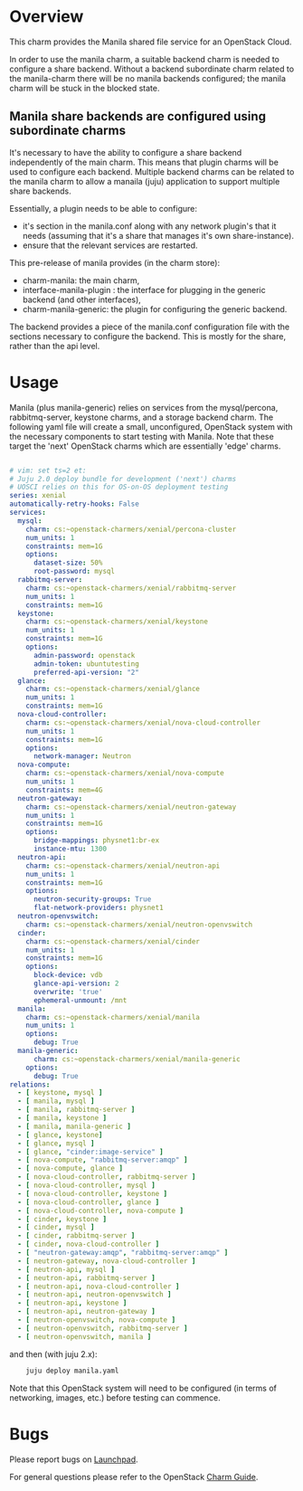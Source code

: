 # Overview

This charm provides the Manila shared file service for an OpenStack Cloud.

In order to use the manila charm, a suitable backend charm is needed to
configure a share backend. Without a backend subordinate charm related to
the manila-charm there will be no manila backends configured; the manila charm
will be stuck in the blocked state.


## Manila share backends are configured using subordinate charms

It's necessary to have the ability to configure a share backend independently
of the main charm.  This means that plugin charms will be used to configure
each backend.  Multiple backend charms can be related to the manila charm to
allow a manaila (juju) application to support multiple share backends.

Essentially, a plugin needs to be able to configure:

 - it's section in the manila.conf along with any network plugin's that it
   needs (assuming that it's a share that manages it's own share-instance).
 - ensure that the relevant services are restarted.

This pre-release of manila provides (in the charm store):

 - charm-manila: the main charm,
 - interface-manila-plugin : the interface for plugging in the generic
   backend (and other interfaces),
 - charm-manila-generic: the plugin for configuring the generic backend.

The backend provides a piece of the manila.conf configuration file with
the sections necessary to configure the backend.  This is mostly for the share,
rather than the api level.

# Usage

Manila (plus manila-generic) relies on services from the mysql/percona,
rabbitmq-server, keystone charms, and a storage backend charm.  The following
yaml file will create a small, unconfigured, OpenStack system with the
necessary components to start testing with Manila.  Note that these target the
'next' OpenStack charms which are essentially 'edge' charms.

```yaml

# vim: set ts=2 et:
# Juju 2.0 deploy bundle for development ('next') charms
# UOSCI relies on this for OS-on-OS deployment testing
series: xenial
automatically-retry-hooks: False
services:
  mysql:
    charm: cs:~openstack-charmers/xenial/percona-cluster
    num_units: 1
    constraints: mem=1G
    options:
      dataset-size: 50%
      root-password: mysql
  rabbitmq-server:
    charm: cs:~openstack-charmers/xenial/rabbitmq-server
    num_units: 1
    constraints: mem=1G
  keystone:
    charm: cs:~openstack-charmers/xenial/keystone
    num_units: 1
    constraints: mem=1G
    options:
      admin-password: openstack
      admin-token: ubuntutesting
      preferred-api-version: "2"
  glance:
    charm: cs:~openstack-charmers/xenial/glance
    num_units: 1
    constraints: mem=1G
  nova-cloud-controller:
    charm: cs:~openstack-charmers/xenial/nova-cloud-controller
    num_units: 1
    constraints: mem=1G
    options:
      network-manager: Neutron
  nova-compute:
    charm: cs:~openstack-charmers/xenial/nova-compute
    num_units: 1
    constraints: mem=4G
  neutron-gateway:
    charm: cs:~openstack-charmers/xenial/neutron-gateway
    num_units: 1
    constraints: mem=1G
    options:
      bridge-mappings: physnet1:br-ex
      instance-mtu: 1300
  neutron-api:
    charm: cs:~openstack-charmers/xenial/neutron-api
    num_units: 1
    constraints: mem=1G
    options:
      neutron-security-groups: True
      flat-network-providers: physnet1
  neutron-openvswitch:
    charm: cs:~openstack-charmers/xenial/neutron-openvswitch
  cinder:
    charm: cs:~openstack-charmers/xenial/cinder
    num_units: 1
    constraints: mem=1G
    options:
      block-device: vdb
      glance-api-version: 2
      overwrite: 'true'
      ephemeral-unmount: /mnt
  manila:
    charm: cs:~openstack-charmers/xenial/manila
    num_units: 1
    options:
      debug: True
  manila-generic:
      charm: cs:~openstack-charmers/xenial/manila-generic
    options:
      debug: True
relations:
  - [ keystone, mysql ]
  - [ manila, mysql ]
  - [ manila, rabbitmq-server ]
  - [ manila, keystone ]
  - [ manila, manila-generic ]
  - [ glance, keystone]
  - [ glance, mysql ]
  - [ glance, "cinder:image-service" ]
  - [ nova-compute, "rabbitmq-server:amqp" ]
  - [ nova-compute, glance ]
  - [ nova-cloud-controller, rabbitmq-server ]
  - [ nova-cloud-controller, mysql ]
  - [ nova-cloud-controller, keystone ]
  - [ nova-cloud-controller, glance ]
  - [ nova-cloud-controller, nova-compute ]
  - [ cinder, keystone ]
  - [ cinder, mysql ]
  - [ cinder, rabbitmq-server ]
  - [ cinder, nova-cloud-controller ]
  - [ "neutron-gateway:amqp", "rabbitmq-server:amqp" ]
  - [ neutron-gateway, nova-cloud-controller ]
  - [ neutron-api, mysql ]
  - [ neutron-api, rabbitmq-server ]
  - [ neutron-api, nova-cloud-controller ]
  - [ neutron-api, neutron-openvswitch ]
  - [ neutron-api, keystone ]
  - [ neutron-api, neutron-gateway ]
  - [ neutron-openvswitch, nova-compute ]
  - [ neutron-openvswitch, rabbitmq-server ]
  - [ neutron-openvswitch, manila ]
```

and then (with juju 2.x):

```bash
    juju deploy manila.yaml
```

Note that this OpenStack system will need to be configured (in terms of
networking, images, etc.) before testing can commence.

# Bugs

Please report bugs on [Launchpad](https://bugs.launchpad.net/charm-manila/+filebug).

For general questions please refer to the OpenStack [Charm Guide](https://github.com/openstack/charm-guide).
